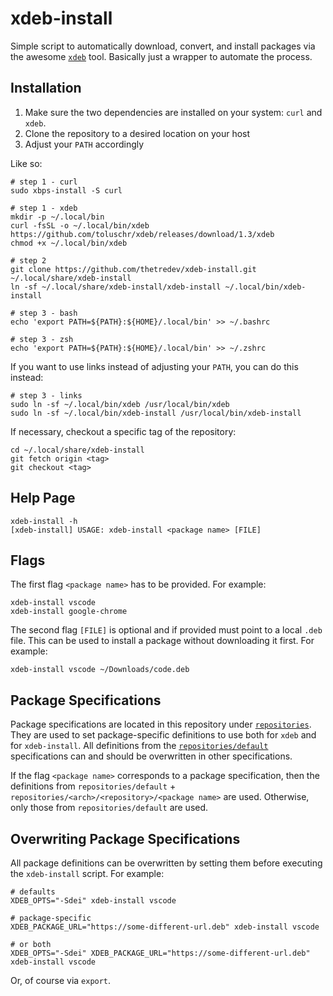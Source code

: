 # xdeb-install

Simple script to automatically download, convert, and install packages via the awesome [`xdeb`](https://github.com/toluschr/xdeb) tool. Basically just a wrapper to automate the process.

## Installation

1. Make sure the two dependencies are installed on your system: `curl` and `xdeb`.
2. Clone the repository to a desired location on your host
3. Adjust your `PATH` accordingly

Like so:
```
# step 1 - curl
sudo xbps-install -S curl

# step 1 - xdeb
mkdir -p ~/.local/bin
curl -fsSL -o ~/.local/bin/xdeb https://github.com/toluschr/xdeb/releases/download/1.3/xdeb
chmod +x ~/.local/bin/xdeb

# step 2
git clone https://github.com/thetredev/xdeb-install.git ~/.local/share/xdeb-install
ln -sf ~/.local/share/xdeb-install/xdeb-install ~/.local/bin/xdeb-install

# step 3 - bash
echo 'export PATH=${PATH}:${HOME}/.local/bin' >> ~/.bashrc

# step 3 - zsh
echo 'export PATH=${PATH}:${HOME}/.local/bin' >> ~/.zshrc
```

If you want to use links instead of adjusting your `PATH`, you can do this instead:
```
# step 3 - links
sudo ln -sf ~/.local/bin/xdeb /usr/local/bin/xdeb
sudo ln -sf ~/.local/bin/xdeb-install /usr/local/bin/xdeb-install
```

If necessary, checkout a specific tag of the repository:
```
cd ~/.local/share/xdeb-install
git fetch origin <tag>
git checkout <tag>
```

## Help Page

```
xdeb-install -h
[xdeb-install] USAGE: xdeb-install <package name> [FILE]
```

## Flags

The first flag `<package name>` has to be provided. For example:
```
xdeb-install vscode
xdeb-install google-chrome
```

The second flag `[FILE]` is optional and if provided must point to a local `.deb` file. This can be used to install a package without downloading it first. For example:
```
xdeb-install vscode ~/Downloads/code.deb
```

## Package Specifications

Package specifications are located in this repository under [`repositories`](./repositories). They are used to set package-specific definitions to use both for `xdeb` and for `xdeb-install`. All definitions from the [`repositories/default`](./repositories/default) specifications can and should be overwritten in other specifications.

If the flag `<package name>` corresponds to a package specification, then the definitions from `repositories/default` + `repositories/<arch>/<repository>/<package name>` are used. Otherwise, only those from `repositories/default` are used.

## Overwriting Package Specifications

All package definitions can be overwritten by setting them before executing the `xdeb-install` script. For example:
```
# defaults
XDEB_OPTS="-Sdei" xdeb-install vscode

# package-specific
XDEB_PACKAGE_URL="https://some-different-url.deb" xdeb-install vscode

# or both
XDEB_OPTS="-Sdei" XDEB_PACKAGE_URL="https://some-different-url.deb" xdeb-install vscode
```
Or, of course via `export`.
